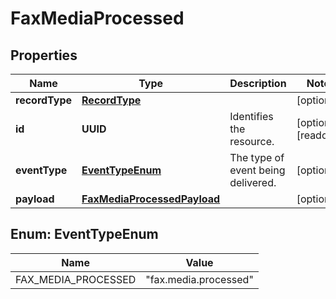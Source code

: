 

# FaxMediaProcessed


## Properties

| Name | Type | Description | Notes |
|------------ | ------------- | ------------- | -------------|
|**recordType** | [**RecordType**](RecordType.md) |  |  [optional] |
|**id** | **UUID** | Identifies the resource. |  [optional] [readonly] |
|**eventType** | [**EventTypeEnum**](#EventTypeEnum) | The type of event being delivered. |  [optional] |
|**payload** | [**FaxMediaProcessedPayload**](FaxMediaProcessedPayload.md) |  |  [optional] |



## Enum: EventTypeEnum

| Name | Value |
|---- | -----|
| FAX_MEDIA_PROCESSED | &quot;fax.media.processed&quot; |



